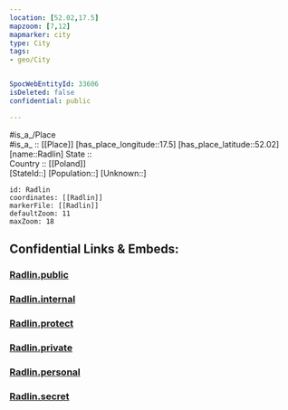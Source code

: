 ```yaml
---
location: [52.02,17.5] 
mapzoom: [7,12] 
mapmarker: city 
type: City
tags:
- geo/City


SpocWebEntityId: 33606
isDeleted: false
confidential: public

---
```

#is_a_/Place  
#is_a_ :: [[Place]] 
[has_place_longitude::17.5] 
[has_place_latitude::52.02] 
[name::Radlin] 
State ::  
Country :: [[Poland]]  
[StateId::] 
[Population::] 
[Unknown::] 


```leaflet
id: Radlin
coordinates: [[Radlin]] 
markerFile: [[Radlin]] 
defaultZoom: 11 
maxZoom: 18
```


## Confidential Links & Embeds: 

### [Radlin.public](/_public/\Earth\Continent\Europe\Europe~East\Poland\Provinces~Poland\Greater_Poland\CityRadlin.public.md) 

### [Radlin.internal](/_internal/\Earth\Continent\Europe\Europe~East\Poland\Provinces~Poland\Greater_Poland\CityRadlin.internal.md) 

### [Radlin.protect](/_protect/\Earth\Continent\Europe\Europe~East\Poland\Provinces~Poland\Greater_Poland\CityRadlin.protect.md) 

### [Radlin.private](/_private/\Earth\Continent\Europe\Europe~East\Poland\Provinces~Poland\Greater_Poland\CityRadlin.private.md) 

### [Radlin.personal](/_personal/\Earth\Continent\Europe\Europe~East\Poland\Provinces~Poland\Greater_Poland\CityRadlin.personal.md) 

### [Radlin.secret](/_secret/\Earth\Continent\Europe\Europe~East\Poland\Provinces~Poland\Greater_Poland\CityRadlin.secret.md)


